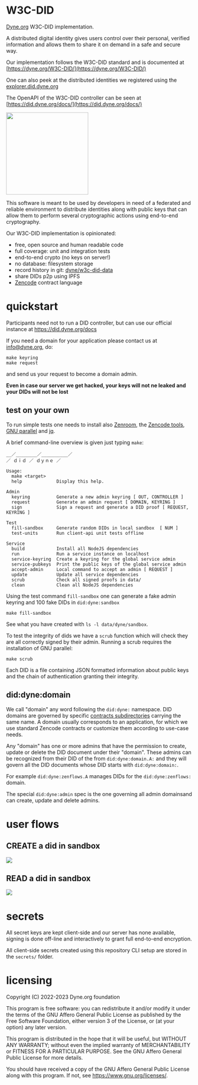 # W3C-DID
[Dyne.org](http://dyne.org/) W3C-DID implementation. 

A distributed digital identity gives users control over their personal, verified information and allows them to share it on demand in a safe and secure way.

Our implementation follows the W3C-DID standard and is documented at [https://dyne.org/W3C-DID/](https://dyne.org/W3C-DID/)

One can also peek at the distributed identities we registered using the [explorer.did.dyne.org](https://explorer.did.dyne.org)

The OpenAPI of the W3C-DID controller can be seen at [https://did.dyne.org/docs/](https://did.dyne.org/docs/)

<a href="https://dyne.org">
   <img src="https://files.dyne.org/software_by_dyne.png" width="222">
</a>

This software is meant to be used by developers in need of a federated and reliable environment to distribute identities along with public keys that can allow them to perform several cryptographic actions using end-to-end cryptography.

Our W3C-DID implementation is opinionated:
- free, open source and human readable code
- full coverage: unit and integration tests
- end-to-end crypto (no keys on server!)
- no database: filesystem storage
- record history in git: [dyne/w3c-did-data](https://github.com/dyne/w3c-did-data)
- share DIDs p2p using IPFS
- [Zencode](https://dev.zenroom.org) contract language

# quickstart

Participants need not to run a DID controller, but can use our official instance at https://did.dyne.org/docs

If you need a domain for your application please contact us at [info@dyne.org](mailto:info@dyne.org), do:
```
make keyring
make request
```
and send us your request to become a domain admin.

**Even in case our server we get hacked, your keys will not ne leaked and your DIDs will not be lost**

## test on your own

To run simple tests one needs to install also [Zenroom](https://zenroom.org), the [Zencode tools](https://github.com/dyne/zencode-tools), [GNU parallel](https://www.gnu.org/parallel) and [jq](https://stedolan.github.io/jq/).

A brief command-line overview is given just typing `make`:
```
__／________／__________／
／ ｄｉｄ ／ ｄｙｎｅ ／

Usage:
  make <target>
  help             Display this help.

Admin
  keyring          Generate a new admin keyring [ OUT, CONTROLLER ]
  request          Generate an admin request [ DOMAIN, KEYRING ]
  sign             Sign a request and generate a DID proof [ REQUEST, KEYRING ]

Test
  fill-sandbox     Generate random DIDs in local sandbox  [ NUM ]
  test-units       Run client-api unit tests offline

Service
  build            Install all NodeJS dependencies
  run              Run a service instance on localhost
  service-keyring  Create a keyring for the global service admin
  service-pubkeys  Print the public keys of the global service admin
  accept-admin     Local command to accept an admin [ REQUEST ]
  update           Update all service dependencies
  scrub            Check all signed proofs in data/
  clean            Clean all NodeJS dependencies
```

Using the test command `fill-sandbox` one can generate a fake admin keyring and 100 fake DIDs in `did:dyne:sandbox`
```
make fill-sandbox
```

See what you have created with `ls -l data/dyne/sandbox`.

To test the integrity of dids we have a `scrub` function which will check they are all correctly signed by their admin. Running a scrub requires the installation of GNU parallel:
```
make scrub
```

Each DID is a file containing JSON formatted information about public keys and the chain of authentication granting their integrity.

## did:dyne:domain

We call "domain" any word following the `did:dyne:` namespace. DID domains are governed by specific [contracts subdirectories](/api/v1) carrying the same name. A domain usually corresponds to an application, for which we use standard Zencode contracts or customize them according to use-case needs.

Any "domain" has one or more admins that have the permission to create, update or delete the DID document under their "domain". These admins can be recognized from their DID of the from `did:dyne:domain.A:` and they will govern all the DID documents whose DID starts with `did:dyne:domain:`.

For example `did:dyne:zenflows.A` manages DIDs for the `did:dyne:zenflows:` domain.

The special `did:dyne:admin` spec is the one governing all admin domainsand can create, update and delete admins.

# user flows

## CREATE a did in sandbox

[![](https://mermaid.ink/img/pako:eNp1UcFqwzAM_RXhyzZoF3b1oWCaPwjbKTAUW-3EEjuT7bJQ-u9zmtAOxmwwtt_Tk550VjY4UlpF-srkLdWMR8Gh9VAW2hQEDGAE07Ol5XdESWx5RJ-gmbE6DMgejBvK-ZdTXzmTp-cgx4cIjh1EktNNcE2WU_B56EiWd73d7naNXtXfDbAjnzhNMEo4ceTgyUE33aSXMFOijIa9ECYChE-ahP0_oMyuY4LHffVa1U93Uslr4icciv3IR48py1pss6Bv2LObRa6NKa5WqTup1nB6qSJ614XvasxdqSRu0VoaC-v3Vhs1kBSXrgziPCu0Kn3QQK3S5erogLlPrWr9pVDnPjWTt0onybRReZzrWOem9AH7SJcf1ciaxA?type=png)](https://mermaid.live/edit#pako:eNp1UcFqwzAM_RXhyzZoF3b1oWCaPwjbKTAUW-3EEjuT7bJQ-u9zmtAOxmwwtt_Tk550VjY4UlpF-srkLdWMR8Gh9VAW2hQEDGAE07Ol5XdESWx5RJ-gmbE6DMgejBvK-ZdTXzmTp-cgx4cIjh1EktNNcE2WU_B56EiWd73d7naNXtXfDbAjnzhNMEo4ceTgyUE33aSXMFOijIa9ECYChE-ahP0_oMyuY4LHffVa1U93Uslr4icciv3IR48py1pss6Bv2LObRa6NKa5WqTup1nB6qSJ614XvasxdqSRu0VoaC-v3Vhs1kBSXrgziPCu0Kn3QQK3S5erogLlPrWr9pVDnPjWTt0onybRReZzrWOem9AH7SJcf1ciaxA)

## READ a did in sandbox

[![](https://mermaid.ink/img/pako:eNplUMlqAzEM_RUhCrmkmbsPgQGH0nN69EW1lcQwlqe2HAgh_15PkxZKJBBanp6WK_ocGA1W_mosnm2kY6HkBLqQ11xgBKowTtHzPTtT0ejjTKKwX2o2J4oCY0jdPmPsD-YivMnluKoQYoDK5fxH-BjWNEtLn1zu8fi63VoDb7sPOKnO1QxD79yEB9ES1OHl3Tr5r7jGxKVvFPpZ14XLoZ44sUPT3cAHapM6dHLr0GXq_iIejZbGa2xzIP39ApoDTZVv3-NEYfk?type=png)](https://mermaid.live/edit#pako:eNplUMlqAzEM_RUhCrmkmbsPgQGH0nN69EW1lcQwlqe2HAgh_15PkxZKJBBanp6WK_ocGA1W_mosnm2kY6HkBLqQ11xgBKowTtHzPTtT0ejjTKKwX2o2J4oCY0jdPmPsD-YivMnluKoQYoDK5fxH-BjWNEtLn1zu8fi63VoDb7sPOKnO1QxD79yEB9ES1OHl3Tr5r7jGxKVvFPpZ14XLoZ44sUPT3cAHapM6dHLr0GXq_iIejZbGa2xzIP39ApoDTZVv3-NEYfk)


# secrets

All secret keys are kept client-side and our server has none available, signing is done off-line and interactively to grant full end-to-end encryption.

All client-side secrets created using this repository CLI setup are stored in the `secrets/` folder.

# licensing

Copyright (C) 2022-2023 Dyne.org foundation

This program is free software: you can redistribute it and/or modify
it under the terms of the GNU Affero General Public License as
published by the Free Software Foundation, either version 3 of the
License, or (at your option) any later version.

This program is distributed in the hope that it will be useful, but
WITHOUT ANY WARRANTY; without even the implied warranty of
MERCHANTABILITY or FITNESS FOR A PARTICULAR PURPOSE.  See the GNU
Affero General Public License for more details.

You should have received a copy of the GNU Affero General Public
License along with this program.  If not, see
<https://www.gnu.org/licenses/>.
